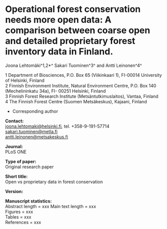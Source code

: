 # Operational forest conservation needs more open data: A comparison between coarse open and detailed proprietary forest inventory data in Finland.

Joona Lehtomäki^1,2\*^ Sakari Tuominen^3^ and Antti Leinonen^4^
    
1 Department of Biosciences, P.O. Box 65 (Viikinkaari 1), FI-00014 University of Helsinki, Finland  
2 Finnish Environment Institute, Natural Environment Centre, P.O. Box 140 (Mechelininkatu 34a), FI- 00251 Helsinki, Finland  
3 Finnish Forest Research Institute (Metsäntutkimuslaitos), Vantaa, Finland  
4 The Finnish Forest Centre (Suomen Metsäkeskus), Kajaani, Finland  
* Corresponding author  

**Contact:**  
joona.lehtomaki@helsinki.fi, tel. +358-9-191-57714  
sakari.tuominen@metla.fi  
antti.leinonen@metsakeskus.fi  

**Journal:**  
PLoS ONE  

**Type of paper:**  
Original research paper

**Short title:**  
Open vs proprietary data in forest conservation

**Version:**  

**Manuscript statistics:**  
Abstract length = xxx 
Main text length = xxx  
Figures = xxx  
Tables = xxx  
References = xxx  
